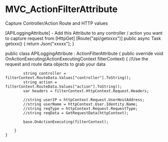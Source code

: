 # MVC_ActionFilterAttribute

Capture Controller/Action Route and HTTP values



[APILoggingAttribute]  - Add this Attribute to any controller / action you want to capture request from
[HttpGet]
[Route("api/getxxxx")]
public async Task<IActionResult> getxxx()
        { 
            return Json("xxxxx");
        }

public class APILoggingAttribute : ActionFilterAttribute
    {
        public override void OnActionExecuting(ActionExecutingContext filterContext)
        {
            //Use the request and route data objects to grab your data
            
            string controller = filterContext.RouteData.Values["controller"].ToString();
            string action = filterContext.RouteData.Values["action"].ToString();
            var headers = filterContext.HttpContext.Request.Headers;
            
            //string userIP = httpContext.Request.UserHostAddress;
            //string userName = httpContext.User.Identity.Name;
            //string reqType = httpContext.Request.RequestType;
            //string reqData = GetRequestData(httpContext);          

            base.OnActionExecuting(filterContext);

        }     
    }
